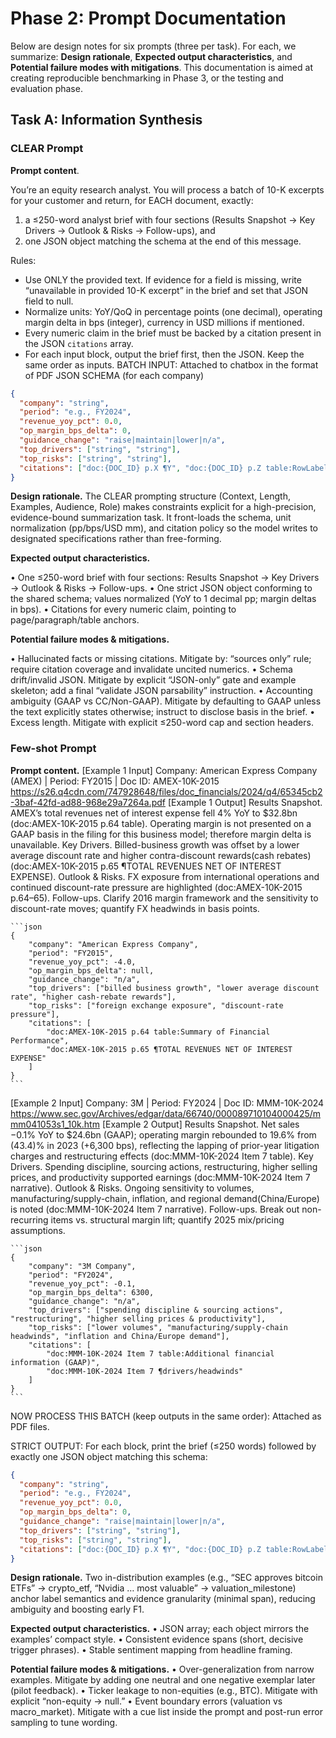 # Phase 2: Prompt Documentation

Below are design notes for six prompts (three per task). For each, we summarize: **Design rationale**, **Expected output characteristics**, and **Potential failure modes with mitigations**. This documentation is aimed at creating reproducible benchmarking in Phase 3, or the testing and evaluation phase.

## Task A: Information Synthesis
### CLEAR Prompt
**Prompt content**. 

You’re an equity research analyst. You will process a batch of 10-K excerpts for your customer and return, for EACH document, exactly:
1) a ≤250-word analyst brief with four sections (Results Snapshot → Key Drivers → Outlook & Risks → Follow-ups), and
2) one JSON object matching the schema at the end of this message.

Rules:
- Use ONLY the provided text. If evidence for a field is missing, write “unavailable in provided 10-K excerpt” in the brief and set that JSON field to null.
- Normalize units: YoY/QoQ in percentage points (one decimal), operating margin delta in bps (integer), currency in USD millions if mentioned.
- Every numeric claim in the brief must be backed by a citation present in the JSON `citations` array.
- For each input block, output the brief first, then the JSON. Keep the same order as inputs.
BATCH INPUT: Attached to chatbox in the format of PDF
JSON SCHEMA (for each company)

```json
{
  "company": "string",
  "period": "e.g., FY2024",
  "revenue_yoy_pct": 0.0,
  "op_margin_bps_delta": 0,
  "guidance_change": "raise|maintain|lower|n/a",
  "top_drivers": ["string", "string"],
  "top_risks": ["string", "string"],
  "citations": ["doc:{DOC_ID} p.X ¶Y", "doc:{DOC_ID} p.Z table:RowLabel"]
}
```

**Design rationale.** The CLEAR prompting structure (Context, Length, Examples, Audience, Role) makes constraints explicit for a high-precision, evidence-bound summarization task. It front-loads the schema, unit normalization (pp/bps/USD mm), and citation policy so the model writes to designated specifications rather than free-forming.

**Expected output characteristics.**

•	One ≤250-word brief with four sections: Results Snapshot → Key Drivers → Outlook & Risks → Follow-ups.
•	One strict JSON object conforming to the shared schema; values normalized (YoY to 1 decimal pp; margin deltas in bps).
•	Citations for every numeric claim, pointing to page/paragraph/table anchors.

**Potential failure modes & mitigations.**

•	Hallucinated facts or missing citations. Mitigate by: “sources only” rule; require citation coverage and invalidate uncited numerics.
•	Schema drift/invalid JSON. Mitigate by explicit “JSON-only” gate and example skeleton; add a final “validate JSON parsability” instruction.
•	Accounting ambiguity (GAAP vs CC/Non-GAAP). Mitigate by defaulting to GAAP unless the text explicitly states otherwise; instruct to disclose basis in the brief.
•	Excess length. Mitigate with explicit ≤250-word cap and section headers.

### Few-shot Prompt
**Prompt content.**
[Example 1 Input]
    Company: American Express Company (AMEX) | Period: FY2015 | Doc ID: AMEX-10K-2015
    https://s26.q4cdn.com/747928648/files/doc_financials/2024/q4/65345cb2-3baf-42fd-ad88-968e29a7264a.pdf
[Example 1 Output]
    Results Snapshot. AMEX’s total revenues net of interest expense fell 4% YoY to $32.8bn (doc:AMEX-10K-2015 p.64 table). Operating margin is not presented on a GAAP basis in the filing for this business model; therefore margin delta is unavailable.
    Key Drivers. Billed-business growth was offset by a lower average discount rate and higher contra-discount rewards(cash rebates) (doc:AMEX-10K-2015 p.65 ¶TOTAL REVENUES NET OF INTEREST EXPENSE).
    Outlook & Risks. FX exposure from international operations and continued discount-rate pressure are highlighted (doc:AMEX-10K-2015 p.64–65).
    Follow-ups. Clarify 2016 margin framework and the sensitivity to discount-rate moves; quantify FX headwinds in basis points.

    ```json
    {
        "company": "American Express Company",
        "period": "FY2015",
        "revenue_yoy_pct": -4.0,
        "op_margin_bps_delta": null,
        "guidance_change": "n/a",
        "top_drivers": ["billed business growth", "lower average discount rate", "higher cash-rebate rewards"],
        "top_risks": ["foreign exchange exposure", "discount-rate pressure"],
        "citations": [
            "doc:AMEX-10K-2015 p.64 table:Summary of Financial Performance",
            "doc:AMEX-10K-2015 p.65 ¶TOTAL REVENUES NET OF INTEREST EXPENSE"
        ]
    }
    ```


[Example 2 Input]
    Company: 3M | Period: FY2024 | Doc ID: MMM-10K-2024
    https://www.sec.gov/Archives/edgar/data/66740/000089710104000425/mmm041053s1_10k.htm 
[Example 2 Output]
    Results Snapshot. Net sales −0.1% YoY to $24.6bn (GAAP); operating margin rebounded to 19.6% from (43.4)% in 2023 (+6,300 bps), reflecting the lapping of prior-year litigation charges and restructuring effects (doc:MMM-10K-2024 Item 7 table).
    Key Drivers. Spending discipline, sourcing actions, restructuring, higher selling prices, and productivity supported earnings (doc:MMM-10K-2024 Item 7 narrative).
    Outlook & Risks. Ongoing sensitivity to volumes, manufacturing/supply-chain, inflation, and regional demand(China/Europe) is noted (doc:MMM-10K-2024 Item 7 narrative).
    Follow-ups. Break out non-recurring items vs. structural margin lift; quantify 2025 mix/pricing assumptions.

    ```json
    {
        "company": "3M Company",
        "period": "FY2024",
        "revenue_yoy_pct": -0.1,
        "op_margin_bps_delta": 6300,
        "guidance_change": "n/a",
        "top_drivers": ["spending discipline & sourcing actions", "restructuring", "higher selling prices & productivity"],
        "top_risks": ["lower volumes", "manufacturing/supply-chain headwinds", "inflation and China/Europe demand"],
        "citations": [
            "doc:MMM-10K-2024 Item 7 table:Additional financial information (GAAP)",
            "doc:MMM-10K-2024 Item 7 ¶drivers/headwinds"
        ]
    }
    ```

NOW PROCESS THIS BATCH (keep outputs in the same order): Attached as PDF files.

STRICT OUTPUT: For each block, print the brief (≤250 words) followed by exactly one JSON object matching this schema:

```json
{
  "company": "string",
  "period": "e.g., FY2024",
  "revenue_yoy_pct": 0.0,
  "op_margin_bps_delta": 0,
  "guidance_change": "raise|maintain|lower|n/a",
  "top_drivers": ["string", "string"],
  "top_risks": ["string", "string"],
  "citations": ["doc:{DOC_ID} p.X ¶Y", "doc:{DOC_ID} p.Z table:RowLabel"]
}
```

**Design rationale.** Two in-distribution examples (e.g., “SEC approves bitcoin ETFs” → crypto_etf, “Nvidia … most valuable” → valuation_milestone) anchor label semantics and evidence granularity (minimal span), reducing ambiguity and boosting early F1.

**Expected output characteristics.**
•	JSON array; each object mirrors the examples’ compact style.
•	Consistent evidence spans (short, decisive trigger phrases).
•	Stable sentiment mapping from headline framing.

**Potential failure modes & mitigations.**
•	Over-generalization from narrow examples. Mitigate by adding one neutral and one negative exemplar later (pilot feedback).
•	Ticker leakage to non-equities (e.g., BTC). Mitigate with explicit “non-equity → null.”
•	Event boundary errors (valuation vs macro_market). Mitigate with a cue list inside the prompt and post-run error sampling to tune wording.


